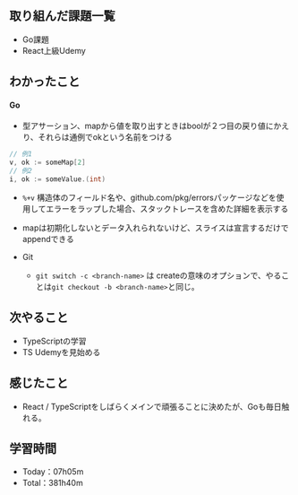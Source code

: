 ## 取り組んだ課題一覧
- Go課題
- React上級Udemy

## わかったこと
#### Go
- 型アサーション、mapから値を取り出すときはboolが２つ目の戻り値にかえり、それらは通例でokという名前をつける
```go
// 例1
v, ok := someMap[2]
// 例2
i, ok := someValue.(int)
```
- `%+v` 構造体のフィールド名や、github.com/pkg/errorsパッケージなどを使用してエラーをラップした場合、スタックトレースを含めた詳細を表示する
- mapは初期化しないとデータ入れられないけど、スライスは宣言するだけでappendできる

- Git
  - `git switch -c <branch-name>` は createの意味のオプションで、やることは`git checkout -b <branch-name>`と同じ。
 
## 次やること
- TypeScriptの学習
- TS Udemyを見始める

## 感じたこと
- React / TypeScriptをしばらくメインで頑張ることに決めたが、Goも毎日触れる。

## 学習時間　
- Today：07h05m
- Total：381h40m
